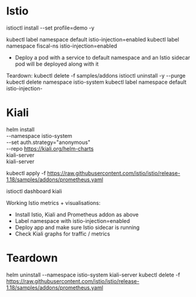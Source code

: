 # Istio
istioctl install --set profile=demo -y

kubectl label namespace default istio-injection=enabled
kubectl label namespace fiscal-ns istio-injection=enabled

- Deploy a pod with a service to default namespace and an Istio sidecar pod will be deployed along with it

Teardown: 
kubectl delete -f samples/addons
istioctl uninstall -y --purge
kubectl delete namespace istio-system
kubectl label namespace default istio-injection-

# Kiali
<!-- helm install \
  --namespace istio-system \
  --set auth.strategy="anonymous" \
  --repo https://kiali.org/helm-charts \
  -f kiali-values.yaml \
  kiali-server \
  kiali-server -->

helm install \
  --namespace istio-system \
  --set auth.strategy="anonymous" \
  --repo https://kiali.org/helm-charts \
  kiali-server \
  kiali-server

kubectl apply -f https://raw.githubusercontent.com/istio/istio/release-1.18/samples/addons/prometheus.yaml

istioctl dashboard kiali

Working Istio metrics + visualisations:
- Install Istio, Kiali and Prometheus addon as above
- Label namespace with istio-injection=enabled
- Deploy app and make sure Istio sidecar is running
- Check Kiali graphs for traffic / metrics
# Teardown

helm uninstall --namespace istio-system kiali-server
kubectl delete -f https://raw.githubusercontent.com/istio/istio/release-1.18/samples/addons/prometheus.yaml

